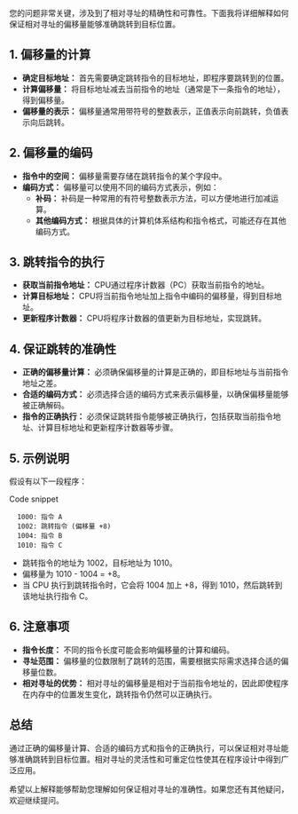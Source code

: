 您的问题非常关键，涉及到了相对寻址的精确性和可靠性。下面我将详细解释如何保证相对寻址的偏移量能够准确跳转到目标位置。

## 1. 偏移量的计算

- **确定目标地址：** 首先需要确定跳转指令的目标地址，即程序要跳转到的位置。
- **计算偏移量：** 将目标地址减去当前指令的地址（通常是下一条指令的地址），得到偏移量。
- **偏移量的表示：** 偏移量通常用带符号的整数表示，正值表示向前跳转，负值表示向后跳转。

## 2. 偏移量的编码

- **指令中的空间：** 偏移量需要存储在跳转指令的某个字段中。
- **编码方式：** 偏移量可以使用不同的编码方式表示，例如：
    - **补码：** 补码是一种常用的有符号整数表示方法，可以方便地进行加减运算。
    - **其他编码方式：** 根据具体的计算机体系结构和指令格式，可能还存在其他编码方式。

## 3. 跳转指令的执行

- **获取当前指令地址：** CPU通过程序计数器（PC）获取当前指令的地址。
- **计算目标地址：** CPU将当前指令地址加上指令中编码的偏移量，得到目标地址。
- **更新程序计数器：** CPU将程序计数器的值更新为目标地址，实现跳转。

## 4. 保证跳转的准确性

- **正确的偏移量计算：** 必须确保偏移量的计算是正确的，即目标地址与当前指令地址之差。
- **合适的编码方式：** 必须选择合适的编码方式来表示偏移量，以确保偏移量能够被正确解码。
- **指令的正确执行：** 必须保证跳转指令能够被正确执行，包括获取当前指令地址、计算目标地址和更新程序计数器等步骤。

## 5. 示例说明

假设有以下一段程序：

Code snippet

```
  1000: 指令 A
  1002: 跳转指令 (偏移量 +8)
  1004: 指令 B
  1010: 指令 C
```

- 跳转指令的地址为 1002，目标地址为 1010。
- 偏移量为 1010 - 1004 = +8。
- 当 CPU 执行到跳转指令时，它会将 1004 加上 +8，得到 1010，然后跳转到该地址执行指令 C。

## 6. 注意事项

- **指令长度：** 不同的指令长度可能会影响偏移量的计算和编码。
- **寻址范围：** 偏移量的位数限制了跳转的范围，需要根据实际需求选择合适的偏移量位数。
- **相对寻址的优势：** 相对寻址的偏移量是相对于当前指令地址的，因此即使程序在内存中的位置发生变化，跳转指令仍然可以正确执行。

## 总结

通过正确的偏移量计算、合适的编码方式和指令的正确执行，可以保证相对寻址能够准确跳转到目标位置。相对寻址的灵活性和可重定位性使其在程序设计中得到广泛应用。

希望以上解释能够帮助您理解如何保证相对寻址的准确性。如果您还有其他疑问，欢迎继续提问。